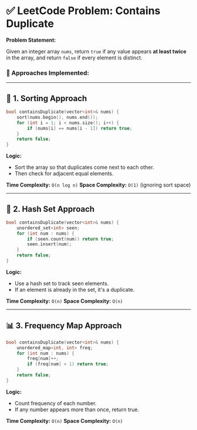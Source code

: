 # ✅ LeetCode Problem: Contains Duplicate

**Problem Statement:**

Given an integer array `nums`, return `true` if any value appears **at least twice** in the array, and return `false` if every element is distinct.

### 🧠 Approaches Implemented:

---

## 🧩 1. Sorting Approach

```cpp
bool containsDuplicate(vector<int>& nums) {
    sort(nums.begin(), nums.end()); 
    for (int i = 1; i < nums.size(); i++) {
        if (nums[i] == nums[i - 1]) return true;
    }
    return false;
}
````

**Logic:**

* Sort the array so that duplicates come next to each other.
* Then check for adjacent equal elements.

**Time Complexity:** `O(n log n)`
**Space Complexity:** `O(1)` (ignoring sort space)

---

## 🔁 2. Hash Set Approach

```cpp
bool containsDuplicate(vector<int>& nums) {
    unordered_set<int> seen;
    for (int num : nums) {
        if (seen.count(num)) return true;
        seen.insert(num);
    }
    return false;
}
```

**Logic:**

* Use a hash set to track seen elements.
* If an element is already in the set, it's a duplicate.

**Time Complexity:** `O(n)`
**Space Complexity:** `O(n)`

---

## 📊 3. Frequency Map Approach

```cpp
bool containsDuplicate(vector<int>& nums) {
    unordered_map<int, int> freq;
    for (int num : nums) {
        freq[num]++;
        if (freq[num] > 1) return true;
    }
    return false;
}
```

**Logic:**

* Count frequency of each number.
* If any number appears more than once, return true.

**Time Complexity:** `O(n)`
**Space Complexity:** `O(n)`
